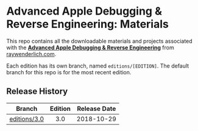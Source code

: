 # Advanced Apple Debugging & Reverse Engineering: Materials

This repo contains all the downloadable materials and projects associated with the **[Advanced Apple Debugging & Reverse Engineering](https://store.raywenderlich.com/products/advanced-apple-debugging-and-reverse-engineering)** from [raywenderlich.com](https://www.raywenderlich.com).

Each edition has its own branch, named `editions/[EDITION]`. The default branch for this repo is for the most recent edition.

## Release History

| Branch                                                                           | Edition | Release Date |
| -------------------------------------------------------------------------------- |:-------:|:------------:|
| [editions/3.0](https://github.com/raywenderlich/dbg-materials/tree/editions/3.0) | 3.0     | 2018-10-29   |

